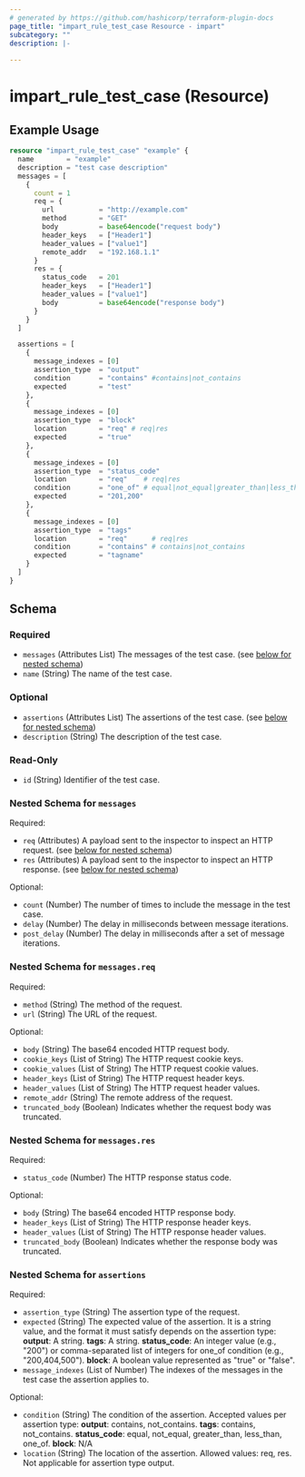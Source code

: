 ```yaml
---
# generated by https://github.com/hashicorp/terraform-plugin-docs
page_title: "impart_rule_test_case Resource - impart"
subcategory: ""
description: |-
  
---
```


# impart_rule_test_case (Resource)



## Example Usage

```terraform
resource "impart_rule_test_case" "example" {
  name        = "example"
  description = "test case description"
  messages = [
    {
      count = 1
      req = {
        url           = "http://example.com"
        method        = "GET"
        body          = base64encode("request body")
        header_keys   = ["Header1"]
        header_values = ["value1"]
        remote_addr   = "192.168.1.1"
      }
      res = {
        status_code   = 201
        header_keys   = ["Header1"]
        header_values = ["value1"]
        body          = base64encode("response body")
      }
    }
  ]

  assertions = [
    {
      message_indexes = [0]
      assertion_type  = "output"
      condition       = "contains" #contains|not_contains
      expected        = "test"
    },
    {
      message_indexes = [0]
      assertion_type  = "block"
      location        = "req" # req|res
      expected        = "true"
    },
    {
      message_indexes = [0]
      assertion_type  = "status_code"
      location        = "req"    # req|res
      condition       = "one_of" # equal|not_equal|greater_than|less_than|one_of
      expected        = "201,200"
    },
    {
      message_indexes = [0]
      assertion_type  = "tags"
      location        = "req"      # req|res
      condition       = "contains" # contains|not_contains
      expected        = "tagname"
    }
  ]
}
```

<!-- schema generated by tfplugindocs -->
## Schema

### Required

- `messages` (Attributes List) The messages of the test case. (see [below for nested schema](#nestedatt--messages))
- `name` (String) The name of the test case.

### Optional

- `assertions` (Attributes List) The assertions of the test case. (see [below for nested schema](#nestedatt--assertions))
- `description` (String) The description of the test case.

### Read-Only

- `id` (String) Identifier of the test case.

<a id="nestedatt--messages"></a>
### Nested Schema for `messages`

Required:

- `req` (Attributes) A payload sent to the inspector to inspect an HTTP request. (see [below for nested schema](#nestedatt--messages--req))
- `res` (Attributes) A payload sent to the inspector to inspect an HTTP response. (see [below for nested schema](#nestedatt--messages--res))

Optional:

- `count` (Number) The number of times to include the message in the test case.
- `delay` (Number) The delay in milliseconds between message iterations.
- `post_delay` (Number) The delay in milliseconds after a set of message iterations.

<a id="nestedatt--messages--req"></a>
### Nested Schema for `messages.req`

Required:

- `method` (String) The method of the request.
- `url` (String) The URL of the request.

Optional:

- `body` (String) The base64 encoded HTTP request body.
- `cookie_keys` (List of String) The HTTP request cookie keys.
- `cookie_values` (List of String) The HTTP request cookie values.
- `header_keys` (List of String) The HTTP request header keys.
- `header_values` (List of String) The HTTP request header values.
- `remote_addr` (String) The remote address of the request.
- `truncated_body` (Boolean) Indicates whether the request body was truncated.


<a id="nestedatt--messages--res"></a>
### Nested Schema for `messages.res`

Required:

- `status_code` (Number) The HTTP response status code.

Optional:

- `body` (String) The base64 encoded HTTP response body.
- `header_keys` (List of String) The HTTP response header keys.
- `header_values` (List of String) The HTTP response header values.
- `truncated_body` (Boolean) Indicates whether the response body was truncated.



<a id="nestedatt--assertions"></a>
### Nested Schema for `assertions`

Required:

- `assertion_type` (String) The assertion type of the request.
- `expected` (String) The expected value of the assertion.
It is a string value, and the format it must satisfy depends on the assertion type:
**output**: A string.
**tags**: A string.
**status_code**: An integer value (e.g., "200") or comma-separated list of integers for one_of condition (e.g., "200,404,500").
**block**: A boolean value represented as "true" or "false".
- `message_indexes` (List of Number) The indexes of the messages in the test case the assertion applies to.

Optional:

- `condition` (String) The condition of the assertion.
Accepted values per assertion type:
**output**: contains, not_contains.
**tags**: contains, not_contains.
**status_code**: equal, not_equal, greater_than, less_than, one_of.
**block**: N/A
- `location` (String) The location of the assertion. Allowed values: req, res. Not applicable for assertion type output.
